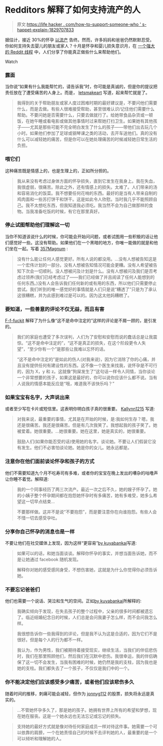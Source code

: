 # Redditors 解释了如何支持流产的人

> 原文:[https://life hacker . com/how-to-support-someone-who ' s-happet-explain-1829707833](https://lifehacker.com/how-to-support-someone-whos-had-a-miscarriage-explaine-1829707833)

据估计，接近 30%的怀孕 [以流产](http://time.com/3849280/pregnancy-miscarriage/) 告终。然而，许多妈妈和爸爸仍然默默忍受。你如何支持失去婴儿的朋友或家人？十月是怀孕和婴儿损失意识月，在 [一个强大的 Reddit 线程](https://www.reddit.com/r/IAmA/comments/9n8cos/this_week_is_pregnancy_and_infant_loss_awareness/) 中，人们分享了你能真正做些什么来帮助他们。

Watch

### **露面**

当你说“如果有什么我能帮忙的，请告诉我”时，你可能是真诚的，但是你的提议把责任放在了遭受痛苦的人身上。而是， [letsmakeart](https://www.reddit.com/r/IAmA/comments/9n8cos/this_week_is_pregnancy_and_infant_loss_awareness/e7knfo2/) 写道，起来帮忙就是了。

> 我得到的关于帮助朋友或家人度过困难时期的最好建议是，不要问他们需要什么，而是去做。有些人很难接受帮助，甚至很难认识/记住他们需要什么帮助。不要问她是否需要什么，只要去做就行了。给她带食品杂货或一顿饭，在她午睡或看电影或做其他事情时过来帮她打扫卫生。如果她有其他孩子——尤其是那些可能不完全明白发生了什么的孩子——带他们出去玩几个小时。如果他们参加了足球或钢琴课之类的活动，去开车送他们。真的没有什么可以减轻她的痛苦，但是你可以在她处理痛苦的时候减轻她日常生活的负担。

### **喂它们**

这种痛苦既是情感上的，也是生理上的，正如所分担的。

> 我从来没有考虑过身体方面的怀孕损失，直到它发生在我身上。我在失血，我很虚弱，很痛苦。除此之外，还有情感上的损失。太难了。人们带来的汤和容易消化的饭菜。我不想要任何花哨的东西。最好的是当有人带来自制的鸡肉面和一些苏打饼干和饼干。这是如此令人欣慰。当时我几乎不能照顾自己。我不太想吃东西，但我知道我必须吃。我当然不会为自己做那样的食物。当我准备吃饭的时候，有它在那里真好。

### **停止试图帮助他们理解这一切**

当你不知道该说什么的时候，你可能会开始问问题，或者试图用一些积极的话让他们感觉好一些。这没有帮助。如果他们在一个黑暗的地方，你唯一能做的就是和他们坐在一起。写着 [357Magnum](https://www.reddit.com/r/IAmA/comments/9n8cos/this_week_is_pregnancy_and_infant_loss_awareness/e7kj131/) :

> 没有什么能让任何人感觉更好。所有人说的都没用。...没有人想被告知这是一个宏伟计划的一部分。没有人想被告知情况可能会更糟。没有人希望被告知下次会一切顺利。没人想被问及计划是什么。没有人想被问及我们是否考虑过领养(我们已经考虑过了——我们已经做了并且阅读了任何人能想到的任何东西。)没有人会告诉我们任何新的或有用的东西，所以他们只需要停止尝试。我们听到的唯一感觉好的事情就是人们只是说“糟透了”只是为了承认这很糟糕，并为此感到难过是可以的。因为这太他妈糟糕了。

### 要知道，一些善意的评论不仅无益，而且有害

[F-f-fuckit](https://www.reddit.com/r/IAmA/comments/9n8cos/this_week_is_pregnancy_and_infant_loss_awareness/e7kitb1/) 解释了为什么像“这不是命中注定的”这样的评论是不屑一顾的，是引发的。

> 我们的家庭也遭受了多次误判，人们为了安慰和安慰而说的蠢话总是让我震惊。“这不是命中注定的”，“这不是真正的损失，在这个阶段更令人失望”，“至少你有一个”是那些让我难以忘怀的话。
> 
> “这不是命中注定的”是如此的伤人(对我来说)，因为它消除了你的心痛，并且没有提供任何有建设性的东西。这不像一个医生来找我，说怀孕是不可行的，因为 X，y 和 z。这就像“狗屎发生了”这句话一样令人同情，当你谈论一个非常想要的孩子，如果这是最好的，你可以说你应该什么都不说。当有人说我的情感本能反应是“哦，难道我不该快乐吗？”

### 如果宝宝有名字，大声说出来

或者至少写在卡片或短信里。这表明你明白孩子真的很重要。 [Kallynn1215](https://www.reddit.com/r/IAmA/comments/9n8cos/this_week_is_pregnancy_and_infant_loss_awareness/e7lkmcg/) 写道:

> 对我来说，最重要的事情，尤其是在开始的时候，是:我如何生存？嗯，我还是很痛苦。我还是很痛苦。但是有几次我笑了。我想起我的孩子笑了。她被爱着。她很重要。...她很重要。她在这里，她是真实的，她很重要。
> 
> 鼓励人们(如果你能忍受的话)使用她的名字。谈论她。不要让人们假装它没有发生。他们不必害怕谈论她。她是你的女儿。她永远都是。

### 注意你在他们面前谈论怀孕和孩子的方式

他们不需要知道九个月不吃寿司有多难，或者你的宝宝在晚上发出的嘈杂的咕噜声让你睡不着觉。解释道:

> 我的一个同事经历了两三次流产。最近一次之后不久，她的嫂子怀孕了。她的小姨子整个怀孕期间都在抱怨她怀孕时有多痛苦，她有多难受，她多么希望这一切早点结束...
> 
> 不要那样做。这并不是说“不要抱怨”，而是要注意你在向谁抱怨。有些人会不惜一切去感受孕吐。

### 分享你自己怀孕的消息也是一样

不要让他们在社交媒体上发现，因为这样“更容易”[by kuyabankai](https://www.reddit.com/r/IAmA/comments/9n8cos/this_week_is_pregnancy_and_infant_loss_awareness/e7kog4q/)写道:

> 如果可以的话，和她当面谈谈。解释你怀孕的事实，并想当面告诉她，而不是让她通过 facebook 随机发现。
> 
> 解释你对她的感受感同身受，不想伤害她，这就是为什么你觉得你必须告诉她。

### **不要忘记爸爸们**

他们也需要一个说话、哭泣和生气的空间。正如[by kuyabankai](https://www.reddit.com/r/IAmA/comments/9n8cos/this_week_is_pregnancy_and_infant_loss_awareness/e7kgkeq/)所解释的:

> 我确实倾向于发现，在失去孩子的整个过程中，父亲的很多时间都被遗忘了。临近结婚纪念日的时候，人们总是会问我妻子怎么样，而不会问我怎么样。
> 
> 我很想告诉你一些我得到的评论，但是我不认为这是合适的，因为它们不是很好。但是每个人的行为都不一样。
> 
> 我认为，作为男性，我们被期待着接受现实，继续生活，当我们的伴侣悲伤时，我们在那里照顾他们，然后我们在沉默中悲伤。我很幸运，我的伴侣确保了这一切不会发生，当我有困难的时候，她仍然是我的支柱，因为我也是她的支柱。我们都失去了一个孩子，不仅仅是我们中的一个。

### 你不能决定他们应该感受多少痛苦，或者他们应该悲伤多久

随着时间的推移，刺痛可能会减轻，但作为 [jonnyg112](https://www.reddit.com/r/IAmA/comments/9n8cos/this_week_is_pregnancy_and_infant_loss_awareness/e7khm35/) 的股票，损失将永远是真实的。

> ...不管她怀孕多久了，那是她的孩子。她拥有世界上所有的希望和梦想，现在她在服丧。这是一个她永远也无法忘记或忘记的损失。

> 支持她的最好方式就是像对待任何家庭成员一样对待这件事。她需要一个可以依靠的肩膀，一个在她责怪自己的时候不去评判她的人，最重要的是一个可以倾听和理解她的人。